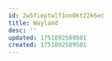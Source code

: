 ```yaml
---
id: 2w5fieptwlf1nn0kt22k6ec
title: Wayland
desc: ''
updated: 1751092589501
created: 1751092589501
---
```

